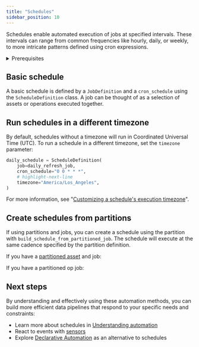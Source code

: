 ```yaml
---
title: "Schedules"
sidebar_position: 10
---
```


Schedules enable automated execution of jobs at specified intervals. These intervals can range from common frequencies like hourly, daily, or weekly, to more intricate patterns defined using cron expressions.

<details>
<summary>Prerequisites</summary>

To follow the steps in this guide, you'll need:

- Familiarity with [assets](/guides/build/assets/)
- Familiarity with [jobs](/guides/build/assets/asset-jobs/)
</details>

## Basic schedule

A basic schedule is defined by a `JobDefinition` and a `cron_schedule` using the `ScheduleDefinition` class. A job can be thought of as a selection of assets or operations executed together.

<CodeExample path="docs_beta_snippets/docs_beta_snippets/guides/automation/simple-schedule-example.py" language="python" />

## Run schedules in a different timezone

By default, schedules without a timezone will run in Coordinated Universal Time (UTC). To run a schedule in a different timezone, set the `timezone` parameter:

```python
daily_schedule = ScheduleDefinition(
    job=daily_refresh_job,
    cron_schedule="0 0 * * *",
    # highlight-next-line
    timezone="America/Los_Angeles",
)
```

For more information, see "[Customizing a schedule's execution timezone](customizing-execution-timezone)".

## Create schedules from partitions

If using partitions and jobs, you can create a schedule using the partition with `build_schedule_from_partitioned_job`. The schedule will execute at the same cadence specified by the partition definition.

<Tabs>
<TabItem value="assets" label="Assets">

If you have a [partitioned asset](/guides/build/partitions-and-backfills) and job:

<CodeExample path="docs_beta_snippets/docs_beta_snippets/guides/automation/schedule-with-partition.py" language="python" />

</TabItem>
<TabItem value="ops" label="Ops">

If you have a partitioned op job:

<CodeExample path="docs_beta_snippets/docs_beta_snippets/guides/automation/schedule-with-partition-ops.py" language="python" />

</TabItem>
</Tabs>

## Next steps

By understanding and effectively using these automation methods, you can build more efficient data pipelines that respond to your specific needs and constraints:

- Learn more about schedules in [Understanding automation](/guides/automate/index.md)
- React to events with [sensors](/guides/automate/sensors)
- Explore [Declarative Automation](/guides/automate/declarative-automation) as an alternative to schedules
